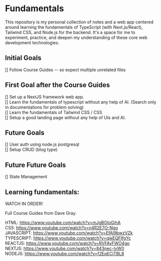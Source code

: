 # Fundamentals
This repository is my personal collection of notes and a web app centered around learning the fundamentals of TypeScript (with Next.js/React), Tailwind CSS, and Node.js for the backend. It's a space for me to experiment, practice, and deepen my understanding of these core web development technologies.


## Initial Goals
[] Follow Course Guides -- so expect multiple unrelated files  

## First Goal after the Course Guides  
[] Set up a NextJS framework web app.  
[] Learn the fundamentals of typescript without any help of AI. (Search only in documentations for problem solving)  
[] Learn the fundamentals of Tailwind CSS / CSS   
[] Setup a good landing page without any help of UIs and AI.  

## Future Goals
[] User auth using node.js postgresql  
[] Setup CRUD (blog type)  

## Future Future Goals
[] State Management

## Learning fundamentals:

WATCH IN ORDER! 

Full Course Guides from Dave Gray.

HTML: https://www.youtube.com/watch?v=mJgBOIoGihA  
CSS: https://www.youtube.com/watch?v=n4R2E7O-Ngo  
JAVASCRIPT: https://www.youtube.com/watch?v=EfAl9bwzVZk    
TYPESCRIPT: https://www.youtube.com/watch?v=gieEQFIfgYc  
REACTJS: https://www.youtube.com/watch?v=RVFAyFWO4go  
NEXTJS: https://www.youtube.com/watch?v=843nec-IvW0  
NODEJS: https://www.youtube.com/watch?v=f2EqECiTBL8  
